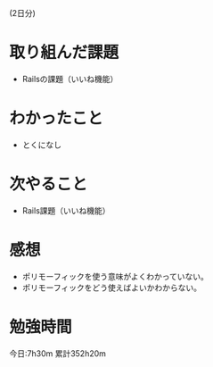 (2日分)
# 取り組んだ課題
* Railsの課題（いいね機能）

# わかったこと
* とくになし

# 次やること
* Rails課題（いいね機能）

# 感想
* ポリモーフィックを使う意味がよくわかっていない。
* ポリモーフィックをどう使えばよいかわからない。

# 勉強時間
今日:7h30m
累計352h20m
